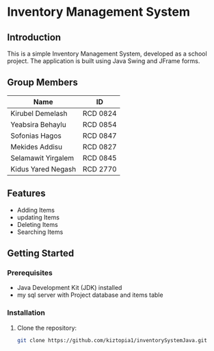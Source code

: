 # Inventory Management System

## Introduction

This is a simple Inventory Management System, developed as a school project. The application is built using Java Swing and JFrame forms.

## Group Members

| Name               | ID       |
| ------------------ | -------- |
| Kirubel Demelash   | RCD 0824 |
| Yeabsira Behaylu   | RCD 0854 |
| Sofonias Hagos     | RCD 0847 |
| Mekides Addisu     | RCD 0827 |
| Selamawit Yirgalem | RCD 0845 |
| Kidus Yared Negash | RCD 2770 |

## Features

- Adding Items
- updating Items
- Deleting Items
- Searching Items

## Getting Started

### Prerequisites

- Java Development Kit (JDK) installed
- my sql server with Project database and items table

### Installation

1. Clone the repository:
   ```bash
   git clone https://github.com/kiztopia1/inventorySystemJava.git
   ```
